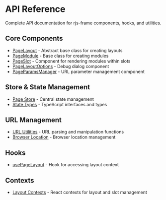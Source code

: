 # API Reference

Complete API documentation for rjs-frame components, hooks, and utilities.

## Core Components

- [PageLayout](./PageLayout.md) - Abstract base class for creating layouts
- [PageModule](./PageModule.md) - Base class for creating modules  
- [PageSlot](./PageSlot.md) - Component for rendering modules within slots
- [PageLayoutOptions](./PageLayoutOptions.md) - Debug dialog component
- [PageParamsManager](./PageParamsManager.md) - URL parameter management component

## Store & State Management

- [Page Store](./appStateStore.md) - Central state management
- [State Types](./types.md) - TypeScript interfaces and types

## URL Management

- [URL Utilities](./urlUtils.md) - URL parsing and manipulation functions
- [Browser Location](./browserLocation.md) - Browser location management

## Hooks

- [usePageLayout](./hooks.md) - Hook for accessing layout context

## Contexts

- [Layout Contexts](./contexts.md) - React contexts for layout and slot management 
